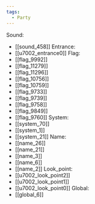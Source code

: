 ```yaml
---
tags:
  - Party
---
```

Sound:
- [[sound_458]]
Entrance:
- [[u7002_entrance0]]
Flag:
- [[flag_9992]]
- [[flag_11279]]
- [[flag_11296]]
- [[flag_10756]]
- [[flag_10759]]
- [[flag_9733]]
- [[flag_9739]]
- [[flag_9758]]
- [[flag_9849]]
- [[flag_9760]]
System:
- [[system_70]]
- [[system_1]]
- [[system_21]]
Name:
- [[name_26]]
- [[name_21]]
- [[name_3]]
- [[name_6]]
- [[name_2]]
Look_point:
- [[u7002_look_point2]]
- [[u7002_look_point1]]
- [[u7002_look_point0]]
Global:
- [[global_6]]
